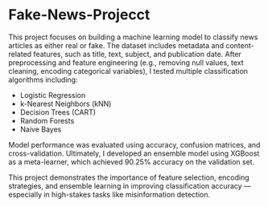# Fake-News-Projecct

[
](https://creativecommons.org/licenses/by-sa/4.0/)
This project focuses on building a machine learning model to classify news articles as either real or fake. The dataset includes metadata and content-related features, such as title, text, subject, and publication date. After preprocessing and feature engineering (e.g., removing null values, text cleaning, encoding categorical variables), I tested multiple classification algorithms including:

- Logistic Regression
- k-Nearest Neighbors (kNN)
- Decision Trees (CART)
- Random Forests
- Naive Bayes

Model performance was evaluated using accuracy, confusion matrices, and cross-validation. Ultimately, I developed an ensemble model using XGBoost as a meta-learner, which achieved 90.25% accuracy on the validation set.

This project demonstrates the importance of feature selection, encoding strategies, and ensemble learning in improving classification accuracy — especially in high-stakes tasks like misinformation detection.
